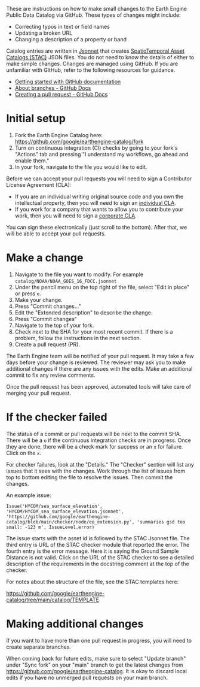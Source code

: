 These are instructions on how to make small changes to the Earth Engine Public
Data Catalog via GitHub. These types of changes might include:

* Correcting typos in text or field names
* Updating a broken URL
* Changing a description of a property or band

Catalog entries are written in [Jsonnet](https://jsonnet.org/) that creates
[SpatioTemporal Asset Catalogs (STAC)](https://stacspec.org/) JSON files. You
do not need to know the details of either to make simple changes. Changes are
managed using GitHub. If you are unfamiliar with GitHub, refer to the
following resources for guidance.

* [Getting started with GitHub documentation](https://docs.github.com/en/get-started)
* [About branches - GitHub Docs](https://docs.github.com/en/pull-requests/collaborating-with-pull-requests/proposing-changes-to-your-work-with-pull-requests/about-branches)
* [Creating a pull request - GitHub Docs](https://docs.github.com/en/pull-requests/collaborating-with-pull-requests/proposing-changes-to-your-work-with-pull-requests/creating-a-pull-request)

# Initial setup

1. Fork the Earth Engine Catalog here:
   https://github.com/google/earthengine-catalog/fork
1. Turn on continuous integration (CI) checks by going to your fork's "Actions"
  tab and pressing "I understand my workflows, go ahead and enable them."
1. In your fork, navigate to the file you would like to edit.

Before we can accept your pull requests you will need to sign a Contributor
License Agreement (CLA):

* If you are an individual writing original source code and you own the
  intellectual property, then you will need to sign an
  [individual CLA](https://developers.google.com/open-source/cla/individual).
* If you work for a company that wants to allow you to contribute your work,
  then you will need to sign a
  [corporate CLA](https://developers.google.com/open-source/cla/corporate).

You can sign these electronically (just scroll to the bottom). After that,
we will be able to accept your pull requests.

# Make a change

1. Navigate to the file you want to modify. For example
 `catalog/NOAA/NOAA_GOES_16_FDCC.jsonnet`
1. Under the pencil menu on the top right of the file, select "Edit in place" or
  press `e`.
1. Make your change.
1. Press "Commit changes..."
1. Edit the "Extended description" to describe the change.
1. Press "Commit changes"
1. Navigate to the top of your fork.
1. Check next to the SHA for your most recent commit. If there is a problem,
  follow the instructions in the next section.
1. Create a pull request (PR).

The Earth Engine team will be notified of your pull request. It may take a few
days before your change is reviewed. The reviewer may ask you to make additional
changes if there are any issues with the edits. Make an additional commit
to fix any review comments.

Once the pull request has been approved, automated tools will take care of
merging your pull request.

# If the checker failed

The status of a commit or pull requests will be next to the commit SHA. There
will be a `o` if the continuous integration checks are in progress. Once
they are done, there will be a check mark for success or an `x` for failure.
Click on the `x`.

For checker failures, look at the "Details." The "Checker" section will list
any issues that it sees with the changes. Work through the list of issues from
top to bottom editing the file to resolve the issues. Then commit the changes.

An example issue:

```
Issue('HYCOM/sea_surface_elevation', 'HYCOM/HYCOM_sea_surface_elevation.jsonnet', 'https://github.com/google/earthengine-catalog/blob/main/checker/node/eo_extension.py', 'summaries gsd too small: -123 m', IssueLevel.error)
```

The issue starts with the asset id is followed by the STAC Jsonnet file. The
third entry is URL of the STAC checker module that reported the error. The
fourth entry is the error message. Here it is saying the Ground Sample Distance
is not valid. Click on the URL of the STAC checker to see a detailed description
of the requirements in the docstring comment at the top of the checker.

For notes about the structure of the file, see the STAC templates here:

https://github.com/google/earthengine-catalog/tree/main/catalog/TEMPLATE

# Making additional changes

If you want to have more than one pull request in progress, you will need to
create separate branches.

When coming back for future edits, make sure to select "Update branch" under
"Sync fork" on your "main" branch to get the latest changes from
https://github.com/google/earthengine-catalog. It is okay to discard local edits
if you have no unmerged pull requests on your main branch.